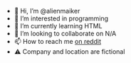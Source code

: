 - 👋 Hi, I’m @alienmaiker
- 👀 I’m interested in programming
- 🌱 I’m currently learning HTML
- 💞️ I’m looking to collaborate on N/A
- 📫 How to reach me [on reddit](https://www.reddit.com/user/9j810HQO7Jj9ns1ju2/)
- ⚠️ Company and location are fictional

<!---
alienmaiker/alienmaiker is a ✨ special ✨ repository because its `README.md` (this file) appears on your GitHub profile.
You can click the Preview link to take a look at your changes.
--->
